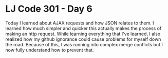 # LJ Code 301 - Day 6
Today I learned about AJAX requests and how JSON relates to them. I learned how much simpler and quicker this actually makes the process of making an http request. While learning everything that I've learned, I also realized how my github ignorance could cause problems for myself down the road. Because of this, I was running into complex merge conflicts but I now fully understand how to prevent that. 
